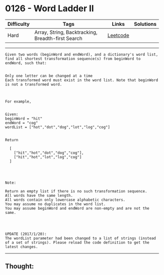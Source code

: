 # 0126 - Word Ladder II

Difficulty  | Tags | Links | Solutions
----------- | ---- | ----- | -----
Hard | Array, String, Backtracking, Breadth-first Search | [Leetcode](https://leetcode.com/problems/word-ladder-ii/description/) |


-----------

```
Given two words (beginWord and endWord), and a dictionary's word list, find all shortest transformation sequence(s) from beginWord to endWord, such that:


Only one letter can be changed at a time
Each transformed word must exist in the word list. Note that beginWord is not a transformed word.



For example,


Given:
beginWord = "hit"
endWord = "cog"
wordList = ["hot","dot","dog","lot","log","cog"]


Return

  [
    ["hit","hot","dot","dog","cog"],
    ["hit","hot","lot","log","cog"]
  ]




Note:

Return an empty list if there is no such transformation sequence.
All words have the same length.
All words contain only lowercase alphabetic characters.
You may assume no duplicates in the word list.
You may assume beginWord and endWord are non-empty and are not the same.




UPDATE (2017/1/20):
The wordList parameter had been changed to a list of strings (instead of a set of strings). Please reload the code definition to get the latest changes.
```

-----------

## Thought:
